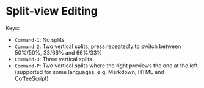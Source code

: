 Split-view Editing
==================

Keys:

* `Command-1`: No splits
* `Command-2`: Two vertical splits, press repeatedly to switch between 50%/50%,
  33/66% and 66%/33%
* `Command-3`: Three vertical splits
* `Command-P`: Two vertical splits where the right previews the one at the left
  (supported for some languages, e.g. Markdown, HTML and CoffeeScript)